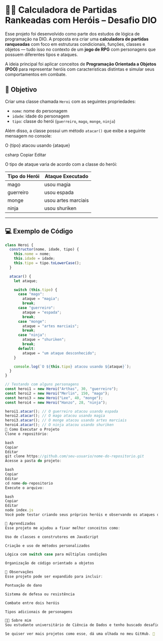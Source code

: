# 🧙‍♂️ Calculadora de Partidas Rankeadas com Heróis – Desafio DIO

Esse projeto foi desenvolvido como parte dos estudos de lógica de programação na DIO. A proposta era criar uma **calculadora de partidas ranqueadas** com foco em estruturas condicionais, funções, classes e objetos — tudo isso no contexto de um **jogo de RPG** com personagens que possuem diferentes tipos e ataques.

A ideia principal foi aplicar conceitos de **Programação Orientada a Objetos (POO)** para representar heróis com características distintas e simular seus comportamentos em combate.

## 🎯 Objetivo

Criar uma classe chamada `Heroi` com as seguintes propriedades:

- `nome`: nome do personagem
- `idade`: idade do personagem
- `tipo`: classe do herói (`guerreiro`, `mago`, `monge`, `ninja`)

Além disso, a classe possui um método `atacar()` que exibe a seguinte mensagem no console:

O {tipo} atacou usando {ataque}

csharp
Copiar
Editar

O tipo de ataque varia de acordo com a classe do herói:

| Tipo do Herói | Ataque Executado        |
|---------------|-------------------------|
| mago          | usou magia              |
| guerreiro     | usou espada             |
| monge         | usou artes marciais     |
| ninja         | usou shuriken           |

---

## 💻 Exemplo de Código

```javascript
class Heroi {
  constructor(nome, idade, tipo) {
    this.nome = nome;
    this.idade = idade;
    this.tipo = tipo.toLowerCase();
  }

  atacar() {
    let ataque;

    switch (this.tipo) {
      case "mago":
        ataque = "magia";
        break;
      case "guerreiro":
        ataque = "espada";
        break;
      case "monge":
        ataque = "artes marciais";
        break;
      case "ninja":
        ataque = "shuriken";
        break;
      default:
        ataque = "um ataque desconhecido";
    }

    console.log(`O ${this.tipo} atacou usando ${ataque}`);
  }
}

// Testando com alguns personagens
const heroi1 = new Heroi("Arthas", 30, "guerreiro");
const heroi2 = new Heroi("Merlin", 150, "mago");
const heroi3 = new Heroi("Lee", 40, "monge");
const heroi4 = new Heroi("Hanzo", 28, "ninja");

heroi1.atacar(); // O guerreiro atacou usando espada
heroi2.atacar(); // O mago atacou usando magia
heroi3.atacar(); // O monge atacou usando artes marciais
heroi4.atacar(); // O ninja atacou usando shuriken
🚀 Como Executar o Projeto
Clone o repositório:

bash
Copiar
Editar
git clone https://github.com/seu-usuario/nome-do-repositorio.git
Acesse a pasta do projeto:

bash
Copiar
Editar
cd nome-do-repositorio
Execute o arquivo:

bash
Copiar
Editar
node index.js
Você pode testar criando seus próprios heróis e observando os ataques diferentes de cada classe.

🧠 Aprendizados
Esse projeto me ajudou a fixar melhor conceitos como:

Uso de classes e construtores em JavaScript

Criação e uso de métodos personalizados

Lógica com switch case para múltiplas condições

Organização de código orientado a objetos

📌 Observações
Esse projeto pode ser expandido para incluir:

Pontuação de dano

Sistema de defesa ou resistência

Combate entre dois heróis

Tipos adicionais de personagens

👨‍🎓 Sobre mim
Sou estudante universitário de Ciência de Dados e tenho buscado desafios práticos que me ajudem a aplicar lógica de programação em contextos criativos. Esse tipo de projeto, com elementos de jogos e simulação, é uma forma divertida e eficaz de aprender.

Se quiser ver mais projetos como esse, dá uma olhada no meu GitHub. 🚀

